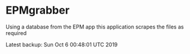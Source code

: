 # EPMgrabber
Using a database from the EPM app this application scrapes the files as required


Latest backup: Sun Oct 6 00:48:01 UTC 2019
